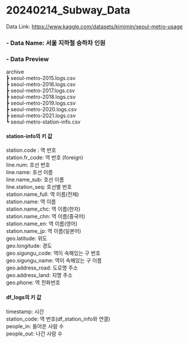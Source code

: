 # 20240214_Subway_Data
Data Link: https://www.kaggle.com/datasets/kimjmin/seoul-metro-usage   


### - Data Name: 서울 지하철 승하차 인원
### - Data Preview    
archive    
 ┣ seoul-metro-2015.logs.csv   
 ┣ seoul-metro-2016.logs.csv   
 ┣ seoul-metro-2017.logs.csv   
 ┣ seoul-metro-2018.logs.csv   
 ┣ seoul-metro-2019.logs.csv   
 ┣ seoul-metro-2020.logs.csv   
 ┣ seoul-metro-2021.logs.csv   
 ┗ seoul-metro-station-info.csv   

#### station-info의 키 값
station.code : 역 번호  
station.fr_code: 역 번호 (foreign)  
line.num: 호선 번호  
line.name: 호선 이름  
line.name_sub: 호선 이름  
line.station_seq: 호선별 번호  
station.name_full: 역 이름(전체)  
station.name: 역 이름  
station.name_chc: 역 이름(한자)  
station.name_chn: 역 이름(중국어)  
station.name_en: 역 이름(영어)  
station.name_jp: 역 이름(일본어)  
geo.latitude: 위도  
geo.longitude: 경도  
geo.sigungu_code: 역이 속해있는 구 번호  
geo.sigungu_name: 역이 속해있는 구 이름  
geo.address_road: 도로명 주소  
geo.address_land: 지명 주소  
geo.phone: 역 전화번호  

#### df_logs의 키 값  
timestamp: 시간  
station_code: 역 번호(df_station_info와 연결)  
people_in: 들어온 사람 수  
people_out: 나간 사람 수 

